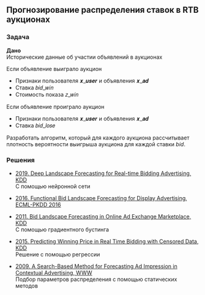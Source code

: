 ## Прогнозирование распределения ставок в RTB аукционах

### Задача
**Дано**   
Исторические данные об участии объявлений в аукционах  

Если объявление выиграло аукцион  
* Признаки пользователя 𝒙_𝒖𝒔𝒆𝒓 и объявления 𝒙_𝒂𝒅
* Cтавка 𝑏𝑖𝑑_𝑤𝑖𝑛
* Стоимость показа 𝑧_𝑤𝑖𝑛

Если объявление проиграло аукцион  
* Признаки пользователя 𝒙_𝒖𝒔𝒆𝒓 и объявления 𝒙_𝒂𝒅
* Cтавка 𝑏𝑖𝑑_𝑙𝑜𝑠𝑒

Разработать алгоритм, который для каждого аукциона рассчитывает плотность вероятности выигрыша аукциона для каждой ставки *bid*.

### Решения
* [2019. Deep Landscape Forecasting for Real-time Bidding Advertising, KDD](https://arxiv.org/pdf/1905.03028.pdf)  
С помощью нейронной сети

* [2016. Functional Bid Landscape Forecasting
for Display Advertising, ECML-PKDD 2016](http://www.saying.ren/slides/functional-bid-lands.pdf)  

* [2011. Bid Landscape Forecasting in Online Ad Exchange Marketplace, KDD](http://www2009.eprints.org/50/1/p491.pdf)  
С помощью градиентного бустинга

* [2015. Predicting Winning Price in Real Time Bidding with
Censored Data, KDD](http://wnzhang.net/share/rtb-papers/win-price-pred.pdf)   
Решение с помощью регрессии

* [2009. A Search-Based Method for Forecasting Ad Impression in Contextual Advertising, WWW](http://www2009.eprints.org/50/1/p491.pdf)  
Подбор параметров распределения с помощью статических методов
